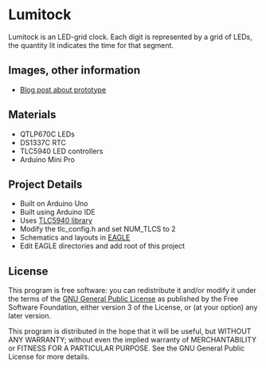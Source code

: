 # Lumitock
Lumitock is an LED-grid clock.  Each digit is represented by a grid of LEDs, the quantity lit indicates the time for that segment.

## Images, other information
* [Blog post about prototype](http://veys.com/2011/09/26/an-open-source-led-grid-clock)

## Materials
* QTLP670C LEDs
* DS1337C RTC
* TLC5940 LED controllers
* Arduino Mini Pro

## Project Details
* Built on Arduino Uno
* Built using Arduino IDE
* Uses [TLC5940 library](http://code.google.com/p/tlc5940arduino)
 * Modify the tlc_config.h and set NUM_TLCS to 2
* Schematics and layouts in [EAGLE](http://www.cadsoft.de)
 * Edit EAGLE directories and add root of this project

## License

This program is free software: you can redistribute it and/or modify
it under the terms of the [GNU General Public License](http://www.gnu.org/licenses) as published by
the Free Software Foundation, either version 3 of the License, or
(at your option) any later version.

This program is distributed in the hope that it will be useful,
but WITHOUT ANY WARRANTY; without even the implied warranty of
MERCHANTABILITY or FITNESS FOR A PARTICULAR PURPOSE.  See the
GNU General Public License for more details.
